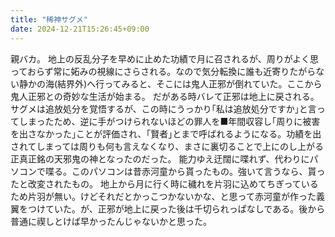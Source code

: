 ```yaml
---
title: "稀神サグメ"
date: 2024-12-21T15:26:45+09:00
---
```

親バカ。
地上の反乱分子を早めに止めた功績で月に召されるが、周りがよく思っておらず常に妬みの視線にさらされる。なので気分転換に誰も近寄りたがらない静かの海(結界外)へ行ってみると、そこには鬼人正邪が倒れていた。ここから鬼人正邪との奇妙な生活が始まる。
だがある時バレて正邪は地上に戻される。サグメは追放処分を覚悟するが、この時にうっかり｢私は追放処分ですか｣と言ってしまったため、逆に手がつけられないほどの罪人を■年間収容し｢周りに被害を出さなかった｣ことが評価され、｢賢者｣とまで呼ばれるようになる。功績を出されてしまっては周りも何も言えなくなり、まさに裏切ることで上にのし上がる正真正銘の天邪鬼の神となったのだった。
能力ゆえ迂闊に喋れず、代わりにパソコンで喋る。このパソコンは昔赤河童から貰ったもの。強いて言うなら、貰ったと改変されたもの。
地上から月に行く時に穢れを片羽に込めてちぎっているため片羽が無い。けどそれだとかっこつかないかな、と思って赤河童が作った義翼をつけていた。が、正邪が地上に戻った後は千切られっぱなしである。後から普通に禊しとけば早かったんじゃないかと思った。
